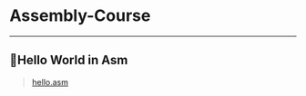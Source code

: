 # Assembly-Course
---

## 📍Hello World in Asm

> [hello.asm](https://github.com/0xYazuko/Assembly-Course/blob/main/Hello/hello.asm)
